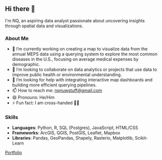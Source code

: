 ## Hi there 👋

I'm NQ, an aspiring data analyst passionate about uncovering insights through spatial data and visualizations.

### About Me

- 🔭 I’m currently working on creating a map to visualize data from the annual MEPS data using a querying system to explore the most common diseases in the U.S., focusing on average medical expenses by demographic.
- 👯 I’m looking to collaborate on data analytics or projects that use data to improve public health or environmental understanding.
- 🤔 I’m looking for help with integrating interactive map dashboards and building more efficient querying pipelines.
- 📫 How to reach me: nqnuwstuff@gmail.com
- 😄 Pronouns: He/Him
- ⚡ Fun fact: I am cross-handed 😵‍💫

### Skills
- **Languages**: Python, R, SQL (Postgres), JavaScript, HTML/CSS
- **Frameworks**: ArcGIS, QGIS, PostGIS, Leaflet, Mapbox
- **Libraries**: Pandas, GeoPandas, Shapely, Rasterio, Matplotlib, Scikit-Learn

[Portfolio](https://qnn16.github.io/#about)
